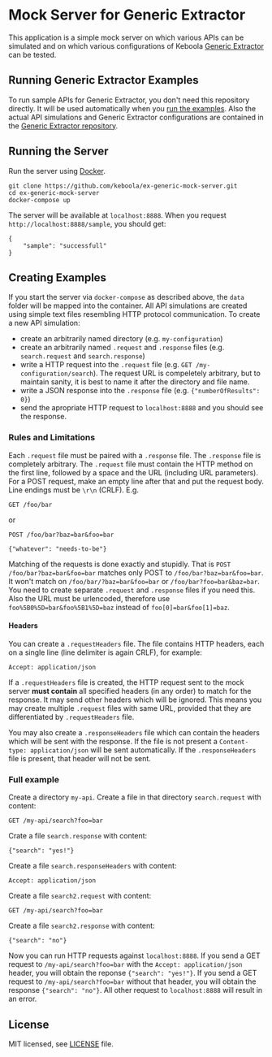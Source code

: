 # Mock Server for Generic Extractor
This application is a simple mock server on which various APIs can be simulated and on which
various configurations of Keboola [Generic Extractor](todo) can be tested.

## Running Generic Extractor Examples
To run sample APIs for Generic Extractor, you don't need this repository directly. It will be used 
automatically when you [run the examples](http://developers.keboola.com/extend/generic-extractor/running/#running-examples).
Also the actual API simulations and Generic Extractor configurations are contained in the 
[Generic Extractor repository](https://github.com/keboola/generic-extractor/).

## Running the Server
Run the server using [Docker](https://www.docker.com/). 

```
git clone https://github.com/keboola/ex-generic-mock-server.git
cd ex-generic-mock-server
docker-compose up
```

The server will be available at `localhost:8888`. When you request `http://localhost:8888/sample`, you should get:

```
{
	"sample": "successfull"
}
```

## Creating Examples
If you start the server via `docker-compose` as described above, the `data` folder will be mapped into the container. All API simulations
are created using simple text files resembling HTTP protocol communication. To create a new API simulation:

- create an arbitrarily named directory (e.g. `my-configuration`)
- create an arbitrarily named `.request` and `.response` files (e.g. `search.request` and `search.response`)
- write a HTTP request into the `.request` file (e.g. `GET /my-configuration/search`). The request URL is compeletely arbitrary, but 
to maintain sanity, it is best to name it after the directory and file name.
- write a JSON response into the `.response` file (e.g. `{"numberOfResults": 0}`) 
- send the apropriate HTTP request to `localhost:8888` and you should see the response.

### Rules and Limitations
Each `.request` file must be paired with a `.response` file. The `.response` file is completely arbitrary. The `.request` file must 
contain the HTTP method on the first line, followed by a space and the URL (including URL parameters). For a POST request, make an 
empty line after that and put the request body. Line endings must be `\r\n` (CRLF). E.g.

```
GET /foo/bar
```

or 

```
POST /foo/bar?baz=bar&foo=bar

{"whatever": "needs-to-be"}
```

Matching of the requests is done exactly and stupidly. That is `POST /foo/bar?baz=bar&foo=bar` matches only POST to `/foo/bar?baz=bar&foo=bar`. 
It won't match on `/foo/bar/?baz=bar&foo=bar` or `/foo/bar?foo=bar&baz=bar`. You need to create separate `.request` and `.response` files 
if you need this. Also the URL must be urlencoded, therefore use `foo%5B0%5D=bar&foo%5B1%5D=baz` instead of `foo[0]=bar&foo[1]=baz`.

#### Headers
You can create a `.requestHeaders` file. The file contains HTTP headers, each on a single line (line delimiter is again CRLF), for example:

```
Accept: application/json
```

If a `.requestHeaders` file is created, the HTTP request sent to the mock server **must contain** all specified headers (in any order) to
match for the response. It may send other headers which will be ignored. This means you may create multiple `.request` files with same URL,
provided that they are differentiated by `.requestHeaders` file. 

You may also create a `.responseHeaders` file which can contain the headers which will be sent with the response. If the file is not present
a `Content-type: application/json` will be sent automatically. If the `.responseHeaders` file is present, that header will not be sent.

### Full example
Create a directory `my-api`. Create a file in that directory `search.request` with content:

```
GET /my-api/search?foo=bar
```

Crate a file `search.response` with content:

```
{"search": "yes!"}
```

Create a file `search.responseHeaders` with content:

```
Accept: application/json
```

Create a file `search2.request` with content:

```
GET /my-api/search?foo=bar
```

Create a file `search2.response` with content:

```
{"search": "no"}
```

Now you can run HTTP requests against `localhost:8888`. If you send a GET request to `/my-api/search?foo=bar` with the 
`Accept: application/json` header, you will obtain the reponse `{"search": "yes!"}`. If you send a GET request to 
`/my-api/search?foo=bar` without that header, you will obtain the response `{"search": "no"}`. All other request to 
`localhost:8888` will result in an error.

## License

MIT licensed, see [LICENSE](./LICENSE) file.
